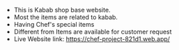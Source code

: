* This is Kabab shop base website.
* Most the items are related to kabab. 
* Having Chef's special items
* Different from Items are available for customer request  
* Live Website link: https://chef-project-821d1.web.app/